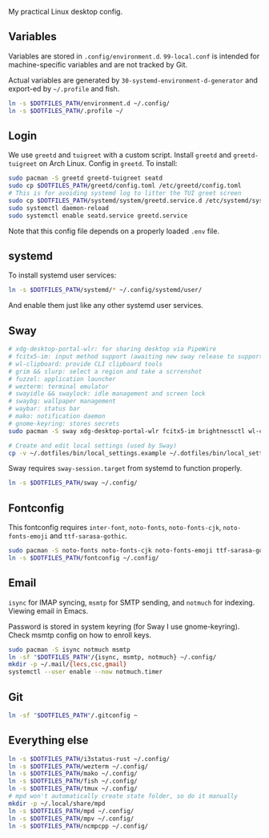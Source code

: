 My practical Linux desktop config.

## Variables
Variables are stored in `.config/environment.d`. `99-local.conf` is intended for machine-specific variables and are not tracked by Git.

Actual variables are generated by `30-systemd-environment-d-generator` and export-ed by `~/.profile` and fish.

```bash
ln -s $DOTFILES_PATH/environment.d ~/.config/
ln -s $DOTFILES_PATH/.profile ~/
```

## Login
We use `greetd` and `tuigreet` with a custom script. Install `greetd` and `greetd-tuigreet` on Arch Linux. Config in `greetd`. To install:

```bash
sudo pacman -S greetd greetd-tuigreet seatd
sudo cp $DOTFILES_PATH/greetd/config.toml /etc/greetd/config.toml
# This is for avoiding systemd log to litter the TUI greet screen
sudo cp $DOTFILES_PATH/systemd/system/greetd.service.d /etc/systemd/system/
sudo systemctl daemon-reload
sudo systemctl enable seatd.service greetd.service
```

Note that this config file depends on a properly loaded `.env` file.

## systemd
To install systemd user services:
```bash
ln -s $DOTFILES_PATH/systemd/* ~/.config/systemd/user/
```

And enable them just like any other systemd user services.

## Sway
```bash
# xdg-desktop-portal-wlr: for sharing desktop via PipeWire
# fcitx5-im: input method support (awaiting new sway release to support popup window in wezterm)
# wl-clipboard: provide CLI clipboard tools
# grim && slurp: select a region and take a scrrenshot
# fuzzel: application launcher
# wezterm: terminal emulator
# swayidle && swaylock: idle management and screen lock
# swaybg: wallpaper management
# waybar: status bar
# mako: notification daemon
# gnome-keyring: stores secrets
sudo pacman -S sway xdg-desktop-portal-wlr fcitx5-im brightnessctl wl-clipboard grim slurp swayidle swaylock swaybg mako gnome-keyring

# Create and edit local settings (used by Sway)
cp -v ~/.dotfiles/bin/local_settings.example ~/.dotfiles/bin/local_settings
```

Sway requires `sway-session.target` from systemd to function properly.

```bash
ln -s $DOTFILES_PATH/sway ~/.config/
```

## Fontconfig
This fontconfig requires `inter-font`, `noto-fonts`, `noto-fonts-cjk`, `noto-fonts-emoji` and `ttf-sarasa-gothic`.

```bash
sudo pacman -S noto-fonts noto-fonts-cjk noto-fonts-emoji ttf-sarasa-gothic
ln -s $DOTFILES_PATH/fontconfig ~/.config/
```

## Email
`isync` for IMAP syncing, `msmtp` for SMTP sending, and `notmuch` for indexing. Viewing email in Emacs.

Password is stored in system keyring (for Sway I use gnome-keyring). Check msmtp config on how to enroll keys.

```bash
sudo pacman -S isync notmuch msmtp
ln -sf "$DOTFILES_PATH"/{isync, msmtp, notmuch} ~/.config/
mkdir -p ~/.mail/{lecs,csc,gmail}
systemctl --user enable --now notmuch.timer
```

## Git
```bash
ln -sf "$DOTFILES_PATH"/.gitconfig ~
```

## Everything else
```bash
ln -s $DOTFILES_PATH/i3status-rust ~/.config/
ln -s $DOTFILES_PATH/wezterm ~/.config/
ln -s $DOTFILES_PATH/mako ~/.config/
ln -s $DOTFILES_PATH/fish ~/.config/
ln -s $DOTFILES_PATH/tmux ~/.config/
# mpd won't automatically create state folder, so do it manually
mkdir -p ~/.local/share/mpd
ln -s $DOTFILES_PATH/mpd ~/.config/
ln -s $DOTFILES_PATH/mpv ~/.config/
ln -s $DOTFILES_PATH/ncmpcpp ~/.config/
```
